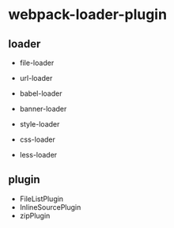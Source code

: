 # webpack-loader-plugin

## loader

- file-loader
- url-loader

- babel-loader

- banner-loader

- style-loader
- css-loader
- less-loader

## plugin

- FileListPlugin
- InlineSourcePlugin
- zipPlugin

